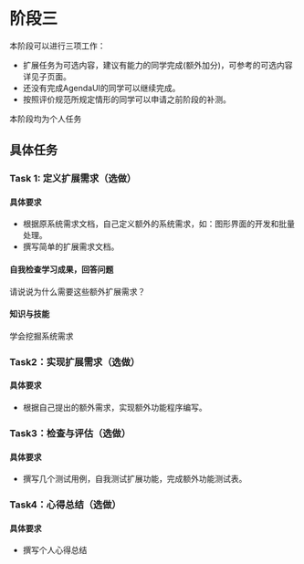 # 阶段三

本阶段可以进行三项工作：

- 扩展任务为可选内容，建议有能力的同学完成(额外加分)，可参考的可选内容详见子页面。
- 还没有完成AgendaUI的同学可以继续完成。
- 按照评价规范所规定情形的同学可以申请之前阶段的补测。


本阶段均为个人任务

## 具体任务

### Task 1: 定义扩展需求（选做）

#### 具体要求

- 根据原系统需求文档，自己定义额外的系统需求，如：图形界面的开发和批量处理。
- 撰写简单的扩展需求文档。

#### 自我检查学习成果，回答问题
请说说为什么需要这些额外扩展需求？

#### 知识与技能
学会挖掘系统需求

### Task2：实现扩展需求（选做）

#### 具体要求

- 根据自己提出的额外需求，实现额外功能程序编写。

### Task3：检查与评估（选做）

#### 具体要求

- 撰写几个测试用例，自我测试扩展功能，完成额外功能测试表。

### Task4：心得总结（选做）

#### 具体要求

- 撰写个人心得总结
